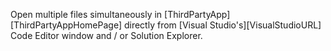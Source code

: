 Open multiple files simultaneously in [ThirdPartyApp][ThirdPartyAppHomePage] directly from [Visual Studio's][VisualStudioURL] Code Editor window and / or Solution Explorer.
